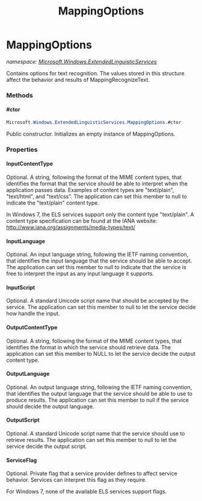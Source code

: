 ﻿---
title: MappingOptions
---

# MappingOptions
_namespace: [Microsoft.Windows.ExtendedLinguisticServices](N-Microsoft.Windows.ExtendedLinguisticServices.html)_

Contains options for text recognition. The values stored in this structure affect the behavior and results
 of MappingRecognizeText.

### Methods

#### #ctor
```csharp
Microsoft.Windows.ExtendedLinguisticServices.MappingOptions.#ctor
```
Public constructor. Initializes an empty instance of MappingOptions.



### Properties

#### InputContentType
Optional. A string, following the format of the MIME content types, that identifies the format that the service
 should be able to interpret when the application passes data. Examples of content types are "text/plain",
 "text/html", and "text/css". The application can set this member to null to indicate the "text/plain"
 content type.

 In Windows 7, the ELS services support only the content type "text/plain". A content type specification
 can be found at the IANA website: http://www.iana.org/assignments/media-types/text/
#### InputLanguage
Optional. An input language string, following the IETF naming convention, that identifies the input language
 that the service should be able to accept. The application can set this member to null to indicate that
 the service is free to interpret the input as any input language it supports.
#### InputScript
Optional. A standard Unicode script name that should be accepted by the service. The application can set this
 member to null to let the service decide how handle the input.
#### OutputContentType
Optional. A string, following the format of the MIME content types, that identifies the format in which the
 service should retrieve data. The application can set this member to NULL to let the service decide the output
 content type.
#### OutputLanguage
Optional. An output language string, following the IETF naming convention, that identifies the output language
 that the service should be able to use to produce results. The application can set this member to null if
 the service should decide the output language.
#### OutputScript
Optional. A standard Unicode script name that the service should use to retrieve results. The application can
 set this member to null to let the service decide the output script.
#### ServiceFlag
Optional. Private flag that a service provider defines to affect service behavior. Services can interpret this
 flag as they require.

 For Windows 7, none of the available ELS services support flags.

